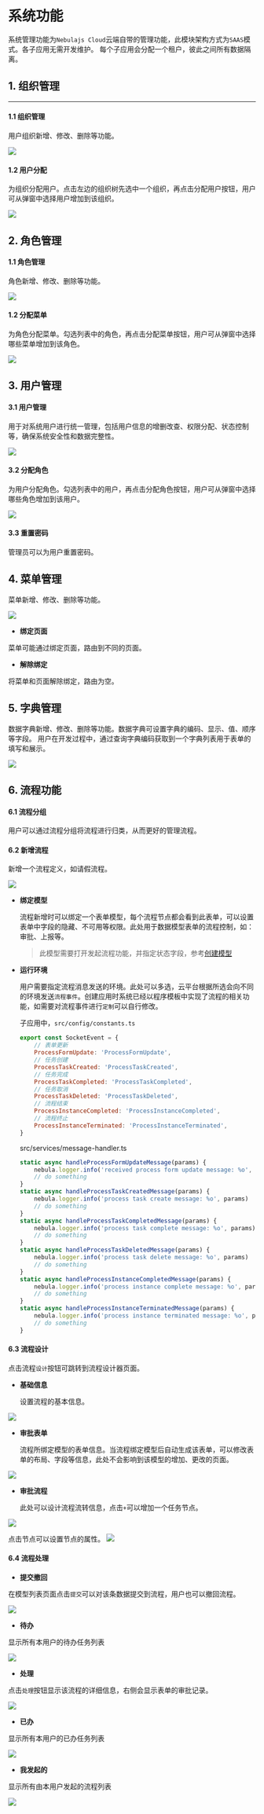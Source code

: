 # 系统功能

系统管理功能为`Nebulajs Cloud`云端自带的管理功能，此模块架构方式为`SAAS`模式。各子应用无需开发维护。
每个子应用会分配一个租户，彼此之间所有数据隔离。

## 1. 组织管理

---

#### 1.1 组织管理

用户组织新增、修改、删除等功能。

![](https://nebulajs-1251015100.cos.ap-chengdu.myqcloud.com/screenshot%2Fsystem%2F1611747915966_.pic.jpg)

#### 1.2 用户分配

为组织分配用户。点击左边的组织树先选中一个组织，再点击分配用户按钮，用户可从弹窗中选择用户增加到该组织。

![](https://nebulajs-1251015100.cos.ap-chengdu.myqcloud.com/screenshot%2Fsystem%2F1651747916161_.pic.jpg)

## 2. 角色管理

#### 1.1 角色管理

角色新增、修改、删除等功能。

![](https://nebulajs-1251015100.cos.ap-chengdu.myqcloud.com/screenshot%2Fsystem%2F1631747916097_.pic.jpg)

#### 1.2 分配菜单

为角色分配菜单。勾选列表中的角色，再点击分配菜单按钮，用户可从弹窗中选择哪些菜单增加到该角色。

![](https://nebulajs-1251015100.cos.ap-chengdu.myqcloud.com/screenshot%2Fsystem%2F1691747916349_.pic.jpg)

## 3. 用户管理

#### 3.1 用户管理

用于对系统用户进行统一管理，包括用户信息的增删改查、权限分配、状态控制等，确保系统安全性和数据完整性。

![](https://nebulajs-1251015100.cos.ap-chengdu.myqcloud.com/screenshot%2Fsystem%2F1621747916019_.pic.jpg)

#### 3.2 分配角色

为用户分配角色。勾选列表中的用户，再点击分配角色按钮，用户可从弹窗中选择哪些角色增加到该用户。

![](https://nebulajs-1251015100.cos.ap-chengdu.myqcloud.com/screenshot%2Fsystem%2F1681747916326_.pic.jpg)

#### 3.3 重置密码

管理员可以为用户重置密码。

## 4. 菜单管理

菜单新增、修改、删除等功能。

![](https://nebulajs-1251015100.cos.ap-chengdu.myqcloud.com/screenshot%2Fsystem%2F1671747916297_.pic.jpg)

* __绑定页面__

菜单可能通过绑定页面，路由到不同的页面。

* __解除绑定__

将菜单和页面解除绑定，路由为空。

## 5. 字典管理

数据字典新增、修改、删除等功能。数据字典可设置字典的编码、显示、值、顺序等字段。
用户在开发过程中，通过查询字典编码获取到一个字典列表用于表单的填写和展示。

![](https://nebulajs-1251015100.cos.ap-chengdu.myqcloud.com/screenshot%2Fsystem%2F1661747916241_.pic.jpg)

## 6. 流程功能 

#### 6.1 流程分组

用户可以通过流程分组将流程进行归类，从而更好的管理流程。

#### 6.2 新增流程

新增一个流程定义，如请假流程。

![](https://nebulajs-1251015100.cos.ap-chengdu.myqcloud.com/screenshot%2Fsystem%2F1741748086514_.pic.jpg)

* __绑定模型__

    流程新增时可以绑定一个表单模型，每个流程节点都会看到此表单，可以设置表单中字段的隐藏、不可用等权限。此处用于数据模型表单的流程控制，如：审批、上报等。
    > 此模型需要打开发起流程功能，并指定状态字段，参考[创建模型](zh-cn/guide?id=_2-%e5%88%9b%e5%bb%ba%e4%b8%80%e4%b8%aa%e6%a8%a1%e5%9e%8b)

* __运行环境__

    用户需要指定流程消息发送的环境。此处可以多选，云平台根据所选会向不同的环境发送`流程事件`。创建应用时系统已经以程序模板中实现了流程的相关功能，如需要对流程事件进行`定制`可以自行修改。
    
    子应用中，`src/config/constants.ts`
  
    ```javascript
    export const SocketEvent = {
        // 表单更新
        ProcessFormUpdate: 'ProcessFormUpdate',
        // 任务创建
        ProcessTaskCreated: 'ProcessTaskCreated',
        // 任务完成
        ProcessTaskCompleted: 'ProcessTaskCompleted',
        // 任务取消
        ProcessTaskDeleted: 'ProcessTaskDeleted',
        // 流程结束
        ProcessInstanceCompleted: 'ProcessInstanceCompleted',
        // 流程终止
        ProcessInstanceTerminated: 'ProcessInstanceTerminated',
    }
    ```

    src/services/message-handler.ts
    
    ```javascript
    static async handleProcessFormUpdateMessage(params) {
        nebula.logger.info('received process form update message: %o', params)
        // do something
    }
    static async handleProcessTaskCreatedMessage(params) {
        nebula.logger.info('process task create message: %o', params)
        // do something
    }
    static async handleProcessTaskCompletedMessage(params) {
        nebula.logger.info('process task complete message: %o', params)
        // do something
    }
    static async handleProcessTaskDeletedMessage(params) {
        nebula.logger.info('process task delete message: %o', params)
        // do something
    }
    static async handleProcessInstanceCompletedMessage(params) {
        nebula.logger.info('process instance complete message: %o', params)
        // do something
    }
    static async handleProcessInstanceTerminatedMessage(params) {
        nebula.logger.info('process instance terminated message: %o', params)
        // do something
    }
    ```



#### 6.3 流程设计

点击流程`设计`按钮可跳转到流程设计器页面。

* __基础信息__

  设置流程的基本信息。

![](https://nebulajs-1251015100.cos.ap-chengdu.myqcloud.com/screenshot%2Fsystem%2F1751748086827_.pic.jpg)

* __审批表单__

  流程所绑定模型的表单信息。当流程绑定模型后自动生成该表单，可以修改表单的布局、字段等信息，此处不会影响到该模型的增加、更改的页面。

![](https://nebulajs-1251015100.cos.ap-chengdu.myqcloud.com/screenshot%2Fsystem%2F1761748086827_.pic.jpg)

* __审批流程__


  此处可以设计流程流转信息，点击`+`可以增加一个任务节点。

![](https://nebulajs-1251015100.cos.ap-chengdu.myqcloud.com/screenshot%2Fsystem%2F1781748086853_.pic.jpg)

  点击节点可以设置节点的属性。
![](https://nebulajs-1251015100.cos.ap-chengdu.myqcloud.com/screenshot%2Fsystem%2F1771748086827_.pic.jpg)

#### 6.4 流程处理

* __提交撤回__

在模型列表页面点击`提交`可以对该条数据提交到流程，用户也可以撤回流程。

![](https://nebulajs-1251015100.cos.ap-chengdu.myqcloud.com/screenshot%2Fsystem%2F1791748088407_.pic.jpg)

* __待办__

显示所有本用户的待办任务列表

![](https://nebulajs-1251015100.cos.ap-chengdu.myqcloud.com/screenshot%2Fsystem%2F1801748088444_.pic.jpg)

* __处理__

点击`处理`按钮显示该流程的详细信息，右侧会显示表单的审批记录。

![](https://nebulajs-1251015100.cos.ap-chengdu.myqcloud.com/screenshot%2Fsystem%2F1821748088489_.pic.jpg)

* __已办__

显示所有本用户的已办任务列表

![](https://nebulajs-1251015100.cos.ap-chengdu.myqcloud.com/screenshot%2Fsystem%2F1831748088600_.pic.jpg)

* __我发起的__

显示所有由本用户发起的流程列表

![](https://nebulajs-1251015100.cos.ap-chengdu.myqcloud.com/screenshot%2Fsystem%2F1841748088615_.pic.jpg)



